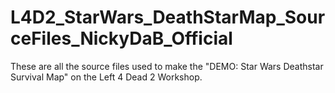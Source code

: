 # L4D2_StarWars_DeathStarMap_SourceFiles_NickyDaB_Official
These are all the source files used to make the "DEMO: Star Wars Deathstar Survival Map" on the Left 4 Dead 2 Workshop. 
